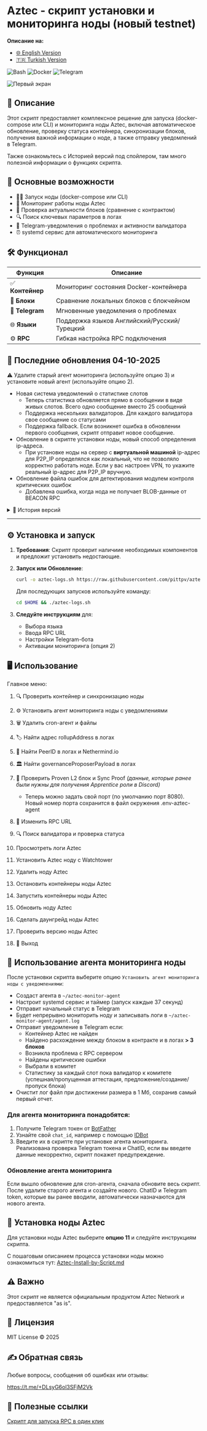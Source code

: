 # Aztec - cкрипт установки и мониторинга ноды (новый testnet)

**Описание на:**
- [🌐 English Version](https://github.com/pittpv/aztec-monitoring-script/blob/main/en/ "English version of description")
- [🇹🇷 Turkish Version](https://github.com/pittpv/aztec-monitoring-script/blob/main/tr/ "Turkish version of description")

![Bash](https://img.shields.io/badge/Bash-5.2-blue)
![Docker](https://img.shields.io/badge/Docker-20.10+-blue)
![Telegram](https://img.shields.io/badge/Telegram-API-blue)

![Первый экран](https://raw.githubusercontent.com/pittpv/aztec-monitoring-script/main/other/img-ru-2025-05-25-05-45-23.png)

## 📝 Описание

Этот скрипт предоставляет комплексное решение для запуска (docker-compose или CLI) и мониторинга ноды Aztec, включая автоматическое обновление, проверку статуса контейнера, синхронизации блоков, получения важной информации о ноде, а также отправку уведомлений в Telegram.

Также ознакомьтесь с Историей версий под спойлером, там много полезной информации о функциях скрипта.

## 🌟 Основные возможности

- 🏃🏻‍ Запуск ноды (docker-compose или CLI)
- 🐳 Мониторинг работы ноды Aztec
- 🔗 Проверка актуальности блоков (сравнение с контрактом)
- 🔍 Поиск ключевых параметров в логах
- 📨 Telegram-уведомления о проблемах и активности валидатора
- ⏰ systemd сервис для автоматического мониторинга

## 🛠️ Функционал

| Функция | Описание |
|---------|----------|
| ✅ **Контейнер** | Мониторинг состояния Docker-контейнера |
| 🔄 **Блоки** | Сравнение локальных блоков с блокчейном |
| 🤖 **Telegram** | Мгновенные уведомления о проблемах |
| 🌐 **Языки** | Поддержка языков Английский/Русский/Турецкий |
| ⚙️ **RPC** | Гибкая настройка RPC подключения |

## 📌 Последние обновления 04-10-2025
⚠️ Удалите старый агент мониторинга (используйте опцию 3) и установите новый агент (используйте опцию 2).

- Новая система уведомлений о статистике слотов
  - Теперь статистика обновляется прямо в сообщении в виде живых слотов. Всего одно сообщение вместо 25 сообщений
  - Поддержка нескольких валидаторов. Для каждого валидатора свое сообщение со статусами
  - Поддержка fallback. Если возникнет ошибка в обновлении первого сообщения, скрипт отправит новое сообщение.
- Обновление в скрипте установки ноды, новый способ определения ip-адреса.
  - При установке ноды на сервер с **виртуальной машиной** ip-адрес для P2P_IP определялся как локальный, что не позволяло корректно работать ноде. Если у вас настроен VPN, то укажите реальный ip-адрес для P2P_IP вручную.
- Обновление файла ошибок для детектирования модулем контроля критических ошибок
  - Добавлена ошибка, когда нода не получает BLOB-данные от BEACON RPC


<details>
<summary>📅 История версий</summary>

### 20-09-2025
- Функция поиска и установки мониторинга валидатора в очереди (**в опции 9**) работает.
    - Добавлен обход Cloudflare
- Добавлены недостающие переводы
- Новые необходимые компоненты Python и curl_cffi.
    - Скрипт предложит установить недостающие компоненты
- Исправление установки **curl_cffi**. У некоторых пользователей возникала следующая проблема при установке curl_cffi: `/usr/bin/python3: No module named pip` или `error: externally-managed-environment`
- Добавлены новые ошибки для обнаружения модулем контроля критических ошибок

Большое спасибо за наводку с решением `@xtoun` (Discord) и всем кто тестировал.

### 17-09-2025
- Полная поддержка новой сети и тестнета
- Новый скрипт установки ноды
  - Автоматическое создание YML-файлов ключей для web3signer
  - Установка и запуск web3signer
  - Автоматическое создание схемы ключей `keystore.json`
  - Поддержка режима мультивалидатора (до 10 на одну ноду)
  - Возможность назначить один общий `publisher` адрес для всех валидаторов или у каждого свой адрес (такой же как `attester`)
  - Все прежние возможности (автоматическая установка необходимого ПО, проверка портов, возможность назначить свои порты, проверки)
- Новый скрипт-агент для мониторинга работы ноды (**опция 2**)
  - Новые уведомления в Telegram о статистике за каждый слот со всеми типами статусов (✅ attestation, ❌ attestation, ⛏️ Block mined, 📤 Block proposed, ⚠️ Block missed)
  - Поддержка режима мультивалидатора (статистика по всем валидаторам, которые попали в комитет), а также режим одного валидатора
  - DEBUG режим - позволяет получать максимально подробные логи мониторинга ноды. Лог записывается в файл `/root/aztec-monitor-agent/agent.log`. Для включения `DEBUG=true` в файле `/root/.env-aztec-agent` (по умолчанию **false**)
  - Запуск проверки точно по таймеру `systemd` каждые **37 секунд** (примерное время одного слота) - **вы не пропустите ни одного статуса**!
  - Все прежние возможности (контроль синхронизации, проверка на критические ошибки, быстрый просмотр логов ноды, автоматические обновления, функция даунгрейда, управление контейнерами и другие опции)
- Новый скрипт поиска и проверки валидаторов напрямую в контрактах Rollup и GSE (опция 9)
  - Быстрый поиск и проверка статуса валидатора.
  - Поддерживает проверку нескольких валидаторов за один запрос.
  - Точное количество активных валидаторов сети
  - Всегда актуальная информация
- Обновление функции контроля версий скрипта. Теперь показываются краткие описания новых версий и обновлений.
- Добавлены новые ошибки для детектирования модулем контроля критических ошибок с информацией как их исправить и уведомлением в Telegram
- Мелкие улучшения других функций

### 21-08-2025
- Обновлена функция поиска PeerID (восстановлена работа функции + новые возможности)
    - Скрипт находит PeerID ноды в логах
    - Ищет среди актуальных данных на Nethermind.io
    - Если не находит в актуальных данных Nethermind.io, то ищет в архиве
- Обновлена функция создания cron-агента
    - Теперь в уведомлении о включении в комитет можно нажать на адрес валидатора и перейти на его страницу на dashtec.xyz
- Обновлен скрипт установки ноды Aztec
    - Добавлена проверка активности ufw.
    - Если ufw активен, то добавляются правила для портов 8080 и 40400, иначе правила не добавляются.

### 06-08-2025
- Восстановлена работа функции мониторинга очереди валидаторов.

### 02-08-2025
- Обновлена функция проверки включения валидатора в комитет (восстановлена работа функции)
    - Можно указать несколько адресов валидаторов

### 01-08-2025
- Обновлен скрипт проверки валидаторов. Добавлены режимы проверки.
    - Быстрая обработка - сильная нагрузка на CPU
    - Медленная обработка - нет нагрузки на CPU
- Проверка версии ноды Aztec вынесена в отдельный пункт меню, чтобы не тратить время при загрузке скрипта.

### 29-07-2025
- Добавлена функция Обновления ноды Aztec. Функция обновляет ноду моментально, не дожидаясь автоматического обновления от Watchtower.
    - Также используйте эту опцию, если вы делали даунгрейд и нужно все вернуть обратно.
    - Проверяет `docker-compose.yml` и заменяет тег на `latest`
- Добавлена функция Даунгейда версии ноды Aztec. Функция показывает все версии ноды из Docker Hub, позволяя откатиться на любую выбранную из списка версию.
    - Выбор нужной версии
    - Обновление файла `docker-compose.yml`
    - Остановка, загрузка и запуск контейнерова

### 28-07-2025
- Обновлен скрипт установки ноды Aztec с Watchtower. Во время установки скрипт уточнит "Вы хотите запустить несколько валидаторов? (y/n)"
    - Установка в режиме мультивалидатора (до 10 валидаторов на одну ноду)
    - Установка в режиме одного валидатора

### 21-07-2025
- Обновлена команда запуска ноды в CLI (validatorPrivateKey**s**) для версии ноды 1.1.0 и выше.
- Добавлена функция проверки наличия старых screen сессий с нодой в CLI и их удаления перед созданием новой сессии.
- Обновлен адрес rollup контракта

### 15-07-2025
- Доработана система Telegram уведомлений **для валидаторов**. Спасибо за идею @malbur187 (Discord)
    - При установке cron-агента мониторинга ноды можно выбрать какие уведомления получать: только об ошибках или также о выборе в комитет и создании блока.
    - Выбор сохраняется в `.env-aztec-agent` и применяется при последующих повторных созданиях агента. Если надо изменить, то отредактируйте файл `.env-aztec-agent`
- Добавлена функция поиска критических ошибок. Если в логах ноды будет обнаружена критическая ошибка, придет уведомление в Telegram.
    - Пополнение массива ошибок реализовано через единый json-файл, позволяющий быстро добавлять новые ошибки и способ решения.
- Обновлена функция поиска PeerID. Спасибо за идею @web3.creed (Discord)
    - После успешного поиска в логах, PeerID проверяется в публичной базе `aztec.nethermind.io` и показывается результат
- Мелкие улучшения

### 25-06-2025
- Добавлена функция "Остановить контейнеры ноды Aztec" - умная функция, которая запоминает ваш способ работы с контейнером ноды (docker-compose или CLI) и далее работает в выбранном режиме.
    - При запросе способа работы укажите как запущена ваша нода: `docker-compose` или `CLI`
    - При запросе пути к файлу docker-compose укажите путь от корневой директории в формате: `/root/aztec` или `./aztec`
    - Все настройки сохраняются в файле `.env-aztec-agent` Вы можете изменить их при желании.
- Добавлена функция "Запустить контейнеры ноды Aztec" - умная функция, которая использует способ работы с контейнером ноды, назначенный в функции "Остановить контейнеры ноды Aztec" (опция 13).
    - Если вы **не задали** способ работы с контейнером ноды (опция 13) и воспользуетесь функцией "Запустить контейнеры ноды Aztec", то функция будет работать как **визард для запуска ноды в CLI**. В этом случае скрипт запросит необходимые данные для запуска CLI-ноды, сформирует команду и запустит CLI-ноду в screen сессии.
    - Все настройки сохраняются в файле `.env-aztec-agent` Вы можете изменить их при желании.
- Обновлена функция создания cron-агента с telegram уведомлениями - теперь ChatID и Telegram token сохраняются в файле `.env-aztec-agent` и при удалении/создании cron-агента не требуется повторный ввод.
- Добавлена проверка версии ноды Aztec при загрузке скрипта.

### 22-06-2025
- Функция Просмотреть логи Aztec - доработана для показа последних 500 строк с последующим обновлением.
- Функция Проверить контейнер и актуальный блок - улучшенное чтение логов и предотвращение проблем с памятью
- Улучшена функция проверки и установки необходимого ПО для скрипта

### 06-06-2025
- Полная локализация, включая скрипт и уведомления в телеграм, на три языка. Добавлен турецкий язык.
- Добавлена функция установки ноды Aztec c запуском в Docker c **Watchtower**. Watchtower настроен на автоматическое обновление контейнера ноды с сохранением конфигурации.
  - Установка зависимостей
  - Проверка наличия Docker, Docker Compose и установка при необходимости
  - Проверка доступности портов по умолчанию, возможность заменить порты
  - Установка последней версии бинарника ноды
  - Автоматическое создание `.env` и `docker-compose` файлов
  - Открытие портов в ufw
  - Запуск ноды и показ первых логов
- Добавлена функция удаления ноды Aztec  

### 05-06-2025
- Обновление для совместимости с Watchtower

### 04-06-2025
- Улучшен механизм поиска номера блока (опция 1 и cron-агент) в логах уровня debug. Поддержка логов уровня debug, info (и, вероятно, всех остальных). Максимально точный результат поиска.
- Улучшена обработка ошибок проверки блоков 
- Добвлена новая опция - просмотр логов ноды прямо из скрипта (Ctrl+C для выхода из логов)
- Добавлен вывод номера блока из логов при выполнении опции 1.
- Добавлен контроль версий скрипта. Если есть обновления, скрипт уведомит об этом.
- Мелкие улучшения

### 02-06-2025
- Обновлено значение фильтра в командах чтения логов для лучшей совместимости с разными версиями ноды Aztec
- Добавлено логирование ошибок RPC/cast
- Добавлено логирование версии скрипта

### 01-06-2025
- Улучшена совместимость. Скрипт работает с нодой в Docker и CLI.
- Добавлена поддержка нового формата логов "block NNNN"
- Автоматическая проверка наличия и установка утилиты `bc` для вычислений в опции 9
- Удаление ANSI-кодов перед анализом для надежного поиска данных
- Устранена ошибка поиска PeerID в логах
- Оптимизирована работа с hex-значениями блоков
- Улучшена система уведомлений в Telegram

### 30-05-2025
- Добавлена функция проверки валидатора. Анализ все валидаторов, вывод информации по конкретному, полный список.
- Изменение порта узла Aztec для функции получения доказательства. Нужно, если вы меняли порт ноды при установке.

### 29-05-2025
- Очистка файла лога при достижении 1 Мб, первый отчет сохраняется.
</details>


---

## ⚙️ Установка и запуск

1. **Требования**:
   Скрипт проверит наличиие необходимых компонентов и предложит установить недостающие. 

2. **Запуск или Обновление**:
   ```bash
   curl -o aztec-logs.sh https://raw.githubusercontent.com/pittpv/aztec-monitoring-script/main/aztec-logs.sh && chmod +x aztec-logs.sh && ./aztec-logs.sh
   ```
   Для последующих запусков используйте команду:
   ```bash
   cd $HOME && ./aztec-logs.sh 
   ```

3. **Следуйте инструкциям** для:
   - Выбора языка
   - Ввода RPC URL
   - Настройки Telegram-бота
   - Активации мониторинга (опция 2)

## 🖥️ Использование

Главное меню:

1. 🔍 Проверить контейнер и синхронизацию ноды
2. ⚙️ Установить агент мониторинга ноды с уведомлениями
3. 🗑️ Удалить cron-агент и файлы
4. 🏷️ Найти адрес rollupAddress в логах
5. 👥 Найти PeerID в логах и Nethermind.io
6. 🏛️ Найти governanceProposerPayload в логах
7. 🔗 Проверить Proven L2 блок и Sync Proof *(данные, которые ранее были нужны для получения Apprentice роли в Discord)*
   - Теперь можно задать свой порт (по умолчанию порт 8080). Новый номер порта сохранится в файл окружения .env-aztec-agent
8. 🔌 Изменить RPC URL
9. 🔍 Поиск валидатора и проверка статуса
10. Просмотреть логи Aztec
11. Установить Aztec ноду с Watchtower
12. Удалить ноду Aztec
13. Остановить контейнеры ноды Aztec
14. Запустить контейнеры ноды Aztec
15. Обновить ноду Aztec
16. Сделать даунгрейд ноды Aztec
17. Проверить версию ноды Aztec

0. 🚪 Выход

## 🚀 Использование агента мониторинга ноды

После установки скрипта выберитe опцию `Установить агент мониторинга ноды с уведомлениями`:

- Создаст агента в `~/aztec-monitor-agent`
- Настроит systemd сервис и таймер (запуск каждые 37 секунд)
- Отправит начальный статус в Telegram
- Будет непрерывно мониторить ноду и записывать логи в `~/aztec-monitor-agent/agent.log`
- Отправит уведомление в Telegram если:
	- Контейнер Aztec не найден
	- Найдено расхождение между блоком в контракте и в логах **> 3 блоков**
	- Возникла проблема с RPC сервером 
    - Найдены критические ошибки
    - Выбрали в комитет
    - Статистику за каждый слот пока валидатор к комитете (успешная/пропущенная аттестация, предложение/создание/пропуск блока)
- Очистит лог файл при достижении размера в 1 Мб, сохранив самый первый отчет.

### Для агента мониторинга понадобятся:

1. Получите Telegram токен от [BotFather](https://t.me/BotFather)
2. Узнайте свой `chat_id`, например с помощью [IDBot](https://t.me/myidbot)
3. Введите их в скрипте при установке агента мониторинга. Реализована проверка Telegram токена и ChatID, если вы введете данные некорректно, скрипт покажет предупреждение.

### Обновление агента мониторинга

Если вышло обновление для cron-агента, сначала обновите весь скрипт. После удалите старого агента и создайте нового. ChatID и Telegram token, которые вы ранее вводили, автоматически назначаются для нового агента.

## 🚀 Установка ноды Aztec

Для установки ноды Aztec выберите **опцию 11** и следуйте инструкциям скрипта.

C пошаговым описанием процесса установки ноды можно ознакомиться тут: [Aztec-Install-by-Script.md](https://github.com/pittpv/aztec-monitoring-script/blob/main/other/Aztec-Install-by-Script.md)

## ⚠️ Важно

Этот скрипт не является официальным продуктом Aztec Network и предоставляется "as is".

## 📜 Лицензия

MIT License © 2025

## ✍️ Обратная связь

Любые вопросы, сообщения об ошибках или отзывы:

https://t.me/+DLsyG6ol3SFjM2Vk


## 🔗 Полезные ссылки

[Скрипт для запуска RPC в один клик](https://github.com/pittpv/sepolia-auto-install "Запуск Sepolia узла для RPC")
